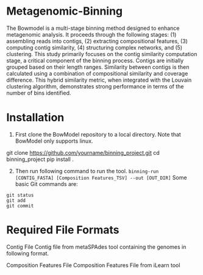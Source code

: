 # Metagenomic-Binning
The Bowmodel is a multi-stage binning method designed to enhance metagenomic analysis. It proceeds through the following stages: (1) assembling reads into contigs, (2) extracting compositional features, (3) computing contig similarity, (4) structuring complex networks, and (5) clustering. This study primarily focuses on the contig similarity computation stage, a critical component of the binning process. Contigs are initially grouped based on their length ranges. Similarity between contigs is then calculated using a combination of compositional similarity and coverage difference. This hybrid similarity metric, when integrated with the Louvain clustering algorithm, demonstrates strong performance in terms of the number of bins identified.

# Installation
1. First clone the BowModel repository to a local directory. Note that BowModel only supports linux.

git clone https://github.com/yourname/binning_project.git
cd binning_project
pip install .

2. Then run following command to run the tool.
   `binning-run [CONTIG_FASTA] [Composition Features_TSV] --out [OUT_DIR]`
   Some basic Git commands are:
```
git status
git add
git commit
```
# Required File Formats
Contig File
Contig file from metaSPAdes tool containing the genomes in following format.

Composition Features File
Composition Features File from iLearn tool 
